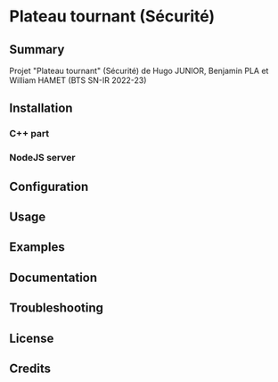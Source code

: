 # Plateau tournant (Sécurité)

## Summary

Projet "Plateau tournant" (Sécurité) de Hugo JUNIOR, Benjamin PLA et William HAMET (BTS SN-IR 2022-23)

## Installation

### C++ part

### NodeJS server

## Configuration

## Usage

## Examples

## Documentation

## Troubleshooting

## License

## Credits